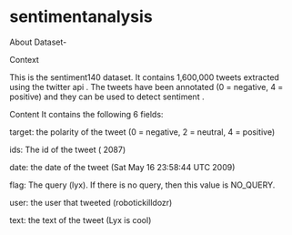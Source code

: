 # sentimentanalysis
About Dataset-

Context

This is the sentiment140 dataset. It contains 1,600,000 tweets extracted using the twitter api . The tweets have been annotated (0 = negative, 4 = positive) and they can be used to detect sentiment .

Content It contains the following 6 fields:

target: the polarity of the tweet (0 = negative, 2 = neutral, 4 = positive)

ids: The id of the tweet ( 2087)

date: the date of the tweet (Sat May 16 23:58:44 UTC 2009)

flag: The query (lyx). If there is no query, then this value is NO_QUERY.

user: the user that tweeted (robotickilldozr)

text: the text of the tweet (Lyx is cool)
